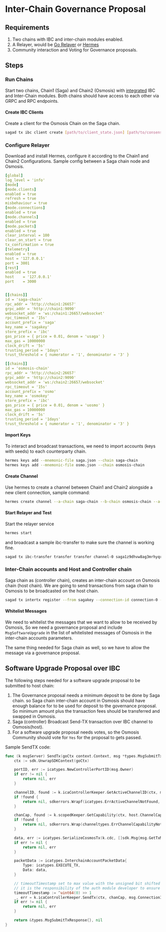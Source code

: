 # Inter-Chain Governance Proposal

## Requirements

1. Two chains with IBC and inter-chain modules enabled.
2. A Relayer, would be [Go Relayer](https://github.com/cosmos/relayer) or [Hermes](https://github.com/informalsystems/hermes)
3. Community interaction and Voting for Governance proposals.

## Steps

### Run Chains

Start two chains, Chain1 (Saga) and Chain2 (Osmosis) with [integrated](https://ibc.cosmos.network/main/ibc/integration/) IBC and Inter-Chain modules. Both chains should have access to each other via GRPC and RPC endpoints.

#### Create IBC Clients

Create a client for the Osmosis Chain on the Saga chain.

```bash
sagad tx ibc client create [path/to/client_state.json] [path/to/consensus_state.json] [flags]
```

### Configure Relayer

Download and install Hermes, configure it according to the Chain1 and Chain2 Configurations. Sample config between a Saga chain node and Osmosis.

```yml
[global]
log_level = 'info'
[mode]
[mode.clients]
enabled = true
refresh = true
misbehaviour = true
[mode.connections]
enabled = true
[mode.channels]
enabled = true
[mode.packets]
enabled = true
clear_interval = 100
clear_on_start = true
tx_confirmation = true
[telemetry]
enabled = true
host = '127.0.0.1'
port = 3001
[rest]
enabled = true
host    = '127.0.0.1'
port    = 3000


[[chains]]
id = 'saga-chain'
rpc_addr = 'http://chain1:26657'
grpc_addr = 'http://chain1:9090'
websocket_addr = 'ws:/chain1:26657/websocket'
rpc_timeout = '15s'
account_prefix = 'saga'
key_name = 'sagakey'
store_prefix = 'ibc'
gas_price = { price = 0.01, denom = 'usaga' }
max_gas = 10000000
clock_drift = '5s'
trusting_period = '1days'
trust_threshold = { numerator = '1', denominator = '3' }

[[chains]]
id = 'osmosis-chain'
rpc_addr = 'http://chain2:26657'
grpc_addr = 'http://chain2:9090'
websocket_addr = 'ws:/chain2:26657/websocket'
rpc_timeout = '15s'
account_prefix = 'osmo'
key_name = 'osmokey'
store_prefix = 'ibc'
gas_price = { price = 0.01, denom = 'uosmo' }
max_gas = 10000000
clock_drift = '5s'
trusting_period = '1days'
trust_threshold = { numerator = '1', denominator = '3' }
```

#### Import Keys

To interact and broadcast transactions, we need to import accounts (keys with seeds) to each counterparty chain.

```bash
hermes keys add --mnemonic-file saga.json --chain saga-chain
hermes keys add --mnemonic-file osmo.json --chain osmosis-chain 
```

#### Create Channel

Use hermes to create a channel between Chain1 and Chain2 alongside a new client connection, sample command:

```bash
hermes create channel --a-chain saga-chain --b-chain osmosis-chain --a-port transfer --b-port transfer --new-client-connection 
```

#### Start Relayer and Test

Start the relayer service
```bash
hermes start
```
and broadcast a sample ibc-transfer to make sure the channel is working fine.
```bash 
sagad tx ibc-transfer transfer transfer channel-0 saga1z9dhvw8ag3mrhyqr2kznxf4mv0nqamgz0qtnec 100000usaga --chain-id saga-chain --from sagakey --keyring-backend test --node tcp://chain1:26657 --broadcast-mode block --fees 10000000000000000usaga
```

### Inter-Chain accounts and Host and Controller chain

Saga chain as (controller chain), creates an inter-chain account on Osmosis chain (host chain). We are going to send transactions from saga chain to Osmosis to be broadcasted on the host chain.

```bash
sagad tx intertx register --from sagakey --connection-id connection-0 --chain-id saga-chain --home ./data/saga-chain --node tcp://chain1:16657 --keyring-backend test -y
```

#### Whitelist Messages

We need to whitelist the messages that we want to allow to be received by Osmosis, So we need a governance proposal and include `MsgSoftwareUpgrade` in the list of whitelisted messages of Osmosis in the inter-chain accounts parameters.

The same thing needed for Saga chain as well, so we have to allow the message via a governance proposal.

## Software Upgrade Proposal over IBC

The following steps needed for a software upgrade proposal to be submitted to host chain:

1. The Governance proposal needs a minimum deposit to be done by Saga chain. so Saga chain inter-chain account in Osmosis should have enough balance for to be used for deposit to the governance proposal. So minimum amount plus the transaction fees should be transferred and swapped in Osmosis.
2. Saga (controller) Broadcast Send-TX transaction over IBC channel to Osmosis(host).
3. For a software upgrade proposal needs votes, so the Osmosis Community should vote for `Yes` for the proposal to gets passed.

Sample SendTX code:

```go
func (k msgServer) SendTx(goCtx context.Context, msg *types.MsgSubmitTx) (*types.MsgSubmitTxResponse, error) {
	ctx := sdk.UnwrapSDKContext(goCtx)

	portID, err := icatypes.NewControllerPortID(msg.Owner)
	if err != nil {
		return nil, err
	}

	channelID, found := k.icaControllerKeeper.GetActiveChannelID(ctx, msg.ConnectionId, portID)
	if !found {
		return nil, sdkerrors.Wrapf(icatypes.ErrActiveChannelNotFound, "failed to retrieve active channel for port %s", portID)
	}

	chanCap, found := k.scopedKeeper.GetCapability(ctx, host.ChannelCapabilityPath(portID, channelID))
	if !found {
		return nil, sdkerrors.Wrap(channeltypes.ErrChannelCapabilityNotFound, "module does not own channel capability")
	}

	data, err := icatypes.SerializeCosmosTx(k.cdc, []sdk.Msg{msg.GetTxMsg()})
	if err != nil {
		return nil, err
	}

	packetData := icatypes.InterchainAccountPacketData{
		Type: icatypes.EXECUTE_TX,
		Data: data,
	}

	// timeoutTimestamp set to max value with the unsigned bit shifted to sastisfy hermes timestamp conversion
	// it is the responsibility of the auth module developer to ensure an appropriate timeout timestamp
	timeoutTimestamp := ^uint64(0) >> 1
	_, err = k.icaControllerKeeper.SendTx(ctx, chanCap, msg.ConnectionId, portID, packetData, timeoutTimestamp)
	if err != nil {
		return nil, err
	}

	return &types.MsgSubmitTxResponse{}, nil
}
```